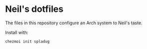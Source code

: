# Neil's dotfiles

The files in this repository configure an Arch system to Neil's taste.

Install with:

```
chezmoi init spladug
```
